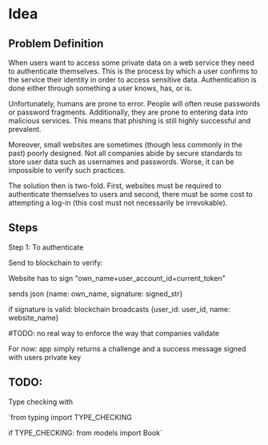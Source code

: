 # Idea

## Problem Definition

When users want to access some private data on a web service they need to authenticate themselves. This is the process by which a user confirms to the service their identity in order to access sensitive data. Authentication is done either through something a user knows, has, or is.

Unfortunately, humans are prone to error. People will often reuse passwords or password fragments. Additionally, they are prone to entering data into malicious services. This means that phishing is still highly successful and prevalent.

Moreover, small websites are sometimes (though less commonly in the past) poorly designed. Not all companies abide by secure standards to store user data such as usernames and passwords. Worse, it can be impossible to verify such practices.

The solution then is two-fold. First, websites must be required to authenticate themselves to users and second, there must be some cost to attempting a log-in (this cost must not necessarily be irrevokable).

## Steps

Step 1: To authenticate

Send to blockchain to verify: 

Website has to sign "own_name+user_account_id+current_token"

sends json {name: own_name,  signature: signed_str}

if signature is valid:
    blockchain broadcasts {user_id: user_id, name: website_name}

#TODO: no real way to enforce the way that companies validate 

For now:
app simply returns a challenge and a success message signed with users private key



## TODO:


Type checking with

`from typing import TYPE_CHECKING

if TYPE_CHECKING:
    from models import Book`